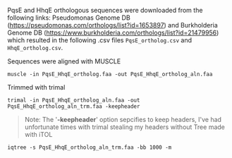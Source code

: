 PqsE and HhqE orthologous sequences were downloaded from the following links: Pseudomonas Genome DB (https://pseudomonas.com/orthologs/list?id=1653897) and Burkholderia Genome DB (https://www.burkholderia.com/orthologs/list?id=21479956) which resulted in the following .csv files `PqsE_ortholog.csv` and `HhqE_ortholog.csv`.

Sequences were aligned with MUSCLE

    muscle -in PqsE_HhqE_ortholog.faa -out PqsE_HhqE_ortholog_aln.faa

Trimmed with trimal
    
    trimal -in PqsE_HhqE_ortholog_aln.faa -out PqsE_HhqE_ortholog_aln_trm.faa -keepheader 
> Note: The '**-keepheader**' option sepcifies to keep headers, I've had unfortunate times with trimal stealing my headers without
Tree made with iTOL

    iqtree -s PqsE_HhqE_ortholog_aln_trm.faa -bb 1000 -m
